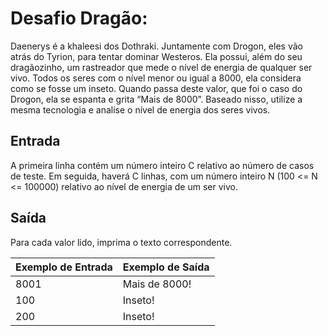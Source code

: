 # Desafio Dragão:
Daenerys é a khaleesi dos Dothraki. Juntamente com Drogon, eles vão atrás do Tyrion, para tentar dominar Westeros. Ela possui, além do seu dragãozinho, um rastreador que mede o nível de energia de qualquer ser vivo. Todos os seres com o nível menor ou igual a 8000, ela considera como se fosse um inseto. Quando passa deste valor, que foi o caso do Drogon, ela se espanta e grita “Mais de 8000”. Baseado nisso, utilize a mesma tecnologia e analise o nível de energia dos seres vivos.

## Entrada
A primeira linha contém um número inteiro C relativo ao número de casos de teste. Em seguida, haverá C linhas, com um número inteiro N (100 <= N <= 100000) relativo ao nível de energia de um ser vivo.

## Saída
Para cada valor lido, imprima o texto correspondente.


Exemplo de Entrada |	Exemplo de Saída
-------------------|-------------------
8001               | Mais de 8000!
100                | Inseto!
200                | Inseto!




